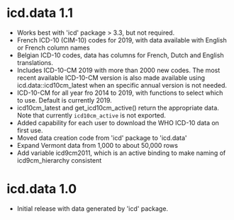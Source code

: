 # icd.data 1.1

* Works best with 'icd' package > 3.3, but not required.
* French ICD-10 (CIM-10) codes for 2019, with data available with English or French column names
* Belgian ICD-10 codes, data has columns for French, Dutch and English translations.
* Includes ICD-10-CM 2019 with more than 2000 new codes. The most recent available ICD-10-CM version is also made available using icd.data::icd10cm_latest when an specific annual version is not needed.
* ICD-10-CM for all year fro 2014 to 2019, with functions to select which to use. Default is currently 2019.
* icd10cm_latest and get_icd10cm_active() return the appropriate data. Note that currently `icd10cm_active` is not exported.
* Added capability for each user to download the WHO ICD-10 data on first use.
* Moved data creation code from 'icd' package to 'icd.data'
* Expand Vermont data from 1,000 to about 50,000 rows
* Add variable icd9cm2011, which is an active binding to make naming of icd9cm_hierarchy consistent

# icd.data 1.0

* Initial release with data generated by 'icd' package.
